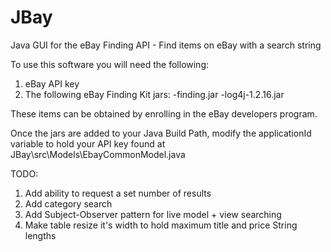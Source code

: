 JBay
====

Java GUI for the eBay Finding API - Find items on eBay with a search string


To use this software you will need the following:
1. eBay API key
2. The following eBay Finding Kit jars: 
    -finding.jar
    -log4j-1.2.16.jar

These items can be obtained by enrolling in the eBay developers program.

Once the jars are added to your Java Build Path, modify the applicationId variable to hold your API key found at JBay\src\Models\EbayCommonModel.java

TODO:
1. Add ability to request a set number of results
2. Add category search
3. Add Subject-Observer pattern for live model + view searching
4. Make table resize it's width to hold maximum title and price String lengths

